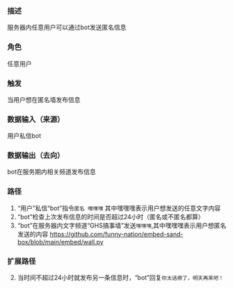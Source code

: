 ### 描述

服务器内任意用户可以通过bot发送匿名信息

### 角色

任意用户

### 触发

当用户想在匿名墙发布信息

### 数据输入（来源）

用户私信bot

### 数据输出（去向）

bot在服务期内相关频道发布信息

### 路径

1. “用户”私信“bot”指令```匿名 嘿嘿嘿``` 其中嘿嘿嘿表示用户想发送的任意文字内容
2. “bot”检查上次发布信息的时间是否超过24小时（匿名或不匿名都算）
3. “bot”在服务器内文字频道“GHS搞事墙”发送```嘿嘿嘿```,其中嘿嘿嘿表示用户想匿名发送的内容
https://github.com/funny-nation/embed-sand-box/blob/main/embed/wall.py

### 扩展路径

2. 当时间不超过24小时就发布另一条信息时，“bot”回复```你太话痨了，明天再来吧！```
